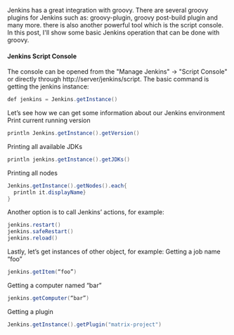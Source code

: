 Jenkins has a great integration with groovy. There are several groovy plugins for Jenkins such as: groovy-plugin, groovy post-build plugin and many more. there is also another powerful tool which is the script console. In this post, I'll show some basic Jenkins operation that can be done with groovy.
#### Jenkins Script Console
The console can be opened from the "Manage Jenkins" -> "Script Console" or directly through http://server/jenkins/script.
The basic command is getting the jenkins instance:
```Java
def jenkins = Jenkins.getInstance()
```
Let’s see how we can get some information about our Jenkins environment
Print current running version
```Java
println Jenkins.getInstance().getVersion()
```
Printing all available JDKs
```Java
println jenkins.getInstance().getJDKs()
```
Printing all nodes
```Java
Jenkins.getInstance().getNodes().each{ 
  println it.displayName}
}
```

Another option is to call Jenkins’ actions, for example:
```Java
jenkins.restart()
jenkins.safeRestart()
jenkins.reload()
```

Lastly, let’s get instances of other object, for example:
Getting a job name “foo”
```Java
jenkins.getItem(“foo”)
```
Getting a computer named “bar”
```Java
jenkins.getComputer(“bar”)
```
Getting a plugin
```Java
Jenkins.getInstance().getPlugin("matrix-project")
```
